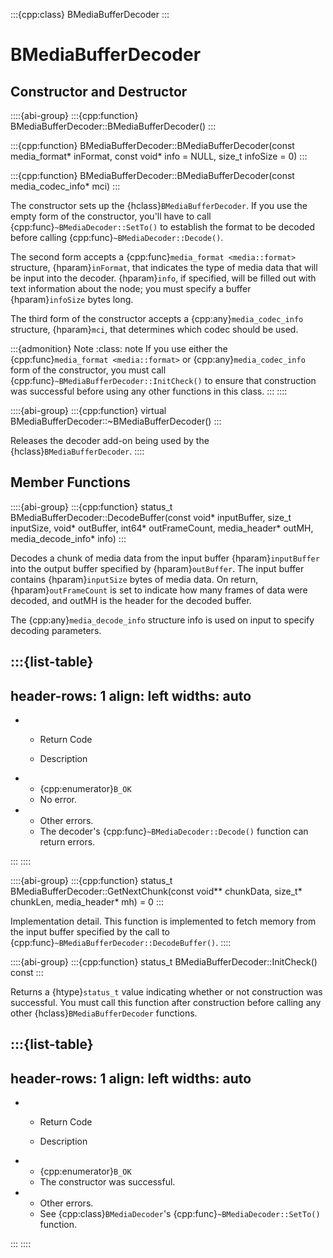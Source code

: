 :::{cpp:class} BMediaBufferDecoder
:::

# BMediaBufferDecoder

## Constructor and Destructor

::::{abi-group}
:::{cpp:function} BMediaBufferDecoder::BMediaBufferDecoder()
:::

:::{cpp:function} BMediaBufferDecoder::BMediaBufferDecoder(const media_format* inFormat, const void* info = NULL, size_t infoSize = 0)
:::

:::{cpp:function} BMediaBufferDecoder::BMediaBufferDecoder(const media_codec_info* mci)
:::

The constructor sets up the {hclass}`BMediaBufferDecoder`. If you use the
empty form of the constructor, you'll have to call
{cpp:func}`~BMediaDecoder::SetTo()` to establish the format to be decoded
before calling {cpp:func}`~BMediaDecoder::Decode()`.

The second form accepts a {cpp:func}`media_format <media::format>`
structure, {hparam}`inFormat`, that indicates the type of media data that
will be input into the decoder. {hparam}`info`, if specified, will be
filled out with text information about the node; you must specify a buffer
{hparam}`infoSize` bytes long.

The third form of the constructor accepts a {cpp:any}`media_codec_info`
structure, {hparam}`mci`, that determines which codec should be used.

:::{admonition} Note
:class: note
If you use either the {cpp:func}`media_format <media::format>` or
{cpp:any}`media_codec_info` form of the constructor, you must call
{cpp:func}`~BMediaBufferDecoder::InitCheck()` to ensure that construction
was successful before using any other functions in this class.
:::
::::

::::{abi-group}
:::{cpp:function} virtual BMediaBufferDecoder::~BMediaBufferDecoder()
:::

Releases the decoder add-on being used by the
{hclass}`BMediaBufferDecoder`.
::::

## Member Functions

::::{abi-group}
:::{cpp:function} status_t BMediaBufferDecoder::DecodeBuffer(const void* inputBuffer, size_t inputSize, void* outBuffer, int64* outFrameCount, media_header* outMH, media_decode_info* info)
:::

Decodes a chunk of media data from the input buffer {hparam}`inputBuffer`
into the output buffer specified by {hparam}`outBuffer`. The input buffer
contains {hparam}`inputSize` bytes of media data. On return,
{hparam}`outFrameCount` is set to indicate how many frames of data were
decoded, and outMH is the header for the decoded buffer.

The {cpp:any}`media_decode_info` structure info is used on input to
specify decoding parameters.

:::{list-table}
---
header-rows: 1
align: left
widths: auto
---
-
	- Return Code

	- Description

-
	- {cpp:enumerator}`B_OK`
	- No error.
-
	- Other errors.
	- The decoder's {cpp:func}`~BMediaDecoder::Decode()` function can return
		errors.

:::
::::

::::{abi-group}
:::{cpp:function} status_t BMediaBufferDecoder::GetNextChunk(const void** chunkData, size_t* chunkLen, media_header* mh) = 0
:::

Implementation detail. This function is implemented to fetch memory from
the input buffer specified by the call to
{cpp:func}`~BMediaBufferDecoder::DecodeBuffer()`.
::::

::::{abi-group}
:::{cpp:function} status_t BMediaBufferDecoder::InitCheck() const
:::

Returns a {htype}`status_t` value indicating whether or not construction
was successful. You must call this function after construction before
calling any other {hclass}`BMediaBufferDecoder` functions.

:::{list-table}
---
header-rows: 1
align: left
widths: auto
---
-
	- Return Code

	- Description

-
	- {cpp:enumerator}`B_OK`
	- The constructor was successful.
-
	- Other errors.
	- See {cpp:class}`BMediaDecoder`'s {cpp:func}`~BMediaDecoder::SetTo()`
		function.

:::
::::
